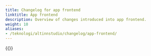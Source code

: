 ```yaml
---
title: Changelog for app frontend
linktitle: App frontend
description: Overview of changes introduced into app frontend.
weight: 10
aliases:
- /teknologi/altinnstudio/changelog/app-frontend/
---
```


{{<children />}}
